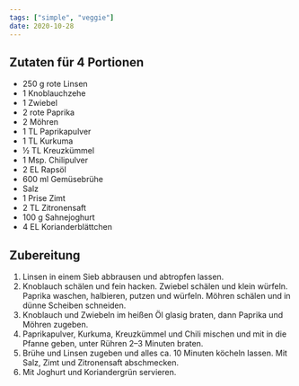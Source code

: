 ```yaml
---
tags: ["simple", "veggie"]
date: 2020-10-28
---
```


## Zutaten für 4 Portionen
- 250 g rote Linsen
- 1 Knoblauchzehe
- 1 Zwiebel
- 2 rote Paprika
- 2 Möhren
- 1 TL Paprikapulver
- 1 TL Kurkuma
- ½ TL Kreuzkümmel
- 1 Msp. Chilipulver
- 2 EL Rapsöl
- 600 ml Gemüsebrühe
- Salz
- 1 Prise Zimt
- 2 TL Zitronensaft
- 100 g Sahnejoghurt
- 4 EL Korianderblättchen

## Zubereitung
1. Linsen in einem Sieb abbrausen und abtropfen lassen.
1. Knoblauch schälen und fein hacken. Zwiebel schälen und klein würfeln. Paprika waschen, halbieren, putzen und würfeln.  Möhren schälen und in dünne Scheiben schneiden.
1. Knoblauch und Zwiebeln im heißen Öl glasig braten, dann Paprika und Möhren zugeben.
1. Paprikapulver, Kurkuma, Kreuzkümmel und Chili mischen und mit in die Pfanne geben, unter Rühren 2–3 Minuten braten.
1. Brühe und Linsen zugeben und alles ca. 10 Minuten köcheln lassen. Mit Salz, Zimt und Zitronensaft abschmecken.
1. Mit Joghurt und Koriandergrün servieren.
